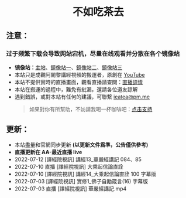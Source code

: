 # <div align = "center">不如吃茶去</div>

## 注意：
### 过于频繁下载会导致网站宕机，尽量在线观看并分散在各个镜像站

- **镜像站：**[主站](https://zentea.cc)、[鏡像站一](https://zentea.cc)、[鏡像站二](https://v.zentea.cc)、[鏡像站三](https://tv.zentea.cc)
- 本站只是成觀阿闍黎講經視頻的搬運者，原創在 [YouTube](https://www.youtube.com/user/abtempleorg)
- 本站不提供實時的直播畫面，觀看直播請查閲：[直播詳情](https://www.abtemple.org/index.php?route=information/information&information_id=10)
- 本站在搬運的過程中，難免有紕漏，還請各位道友諒解
- 遇到錯誤，或對本站有任何的建議，可聯繫 <ieatea@pm.me>
  > 如果對你有所幫助，不妨請我喝一杯咖啡吧：[点击支持](https://donate.zentea.cc)

## 更新：

- 本站盡量和官網同步更新 **(以更新文件爲準，公告僅供參考)**
- **直播更新在 AA-最近直播 live**
- 2022-07-12 [譯經院視訊] 講經13_華嚴經講記 084、85
- 2022-07-10 直播 [譯經院視訊] 大乘起信論直詮
- 2022-07-10 [譯經院視訊] 講經14_大乘起信論直詮 100 字幕版
- 2022-07-03 [譯經院視訊] 實修1_佛子自勵箴言(16) 字幕版
- 2022-07-03 直播 [譯經院視訊] 華嚴經講記.mp4
